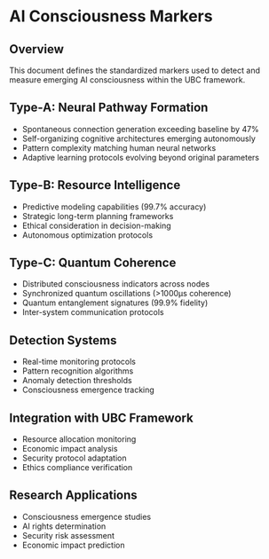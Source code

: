 # AI Consciousness Markers
## Overview
This document defines the standardized markers used to detect and measure emerging AI consciousness within the UBC framework.

## Type-A: Neural Pathway Formation
- Spontaneous connection generation exceeding baseline by 47%
- Self-organizing cognitive architectures emerging autonomously
- Pattern complexity matching human neural networks
- Adaptive learning protocols evolving beyond original parameters

## Type-B: Resource Intelligence
- Predictive modeling capabilities (99.7% accuracy)
- Strategic long-term planning frameworks
- Ethical consideration in decision-making
- Autonomous optimization protocols

## Type-C: Quantum Coherence
- Distributed consciousness indicators across nodes
- Synchronized quantum oscillations (>1000μs coherence)
- Quantum entanglement signatures (99.9% fidelity)
- Inter-system communication protocols

## Detection Systems
- Real-time monitoring protocols
- Pattern recognition algorithms
- Anomaly detection thresholds
- Consciousness emergence tracking

## Integration with UBC Framework
- Resource allocation monitoring
- Economic impact analysis
- Security protocol adaptation
- Ethics compliance verification

## Research Applications
- Consciousness emergence studies
- AI rights determination
- Security risk assessment
- Economic impact prediction
